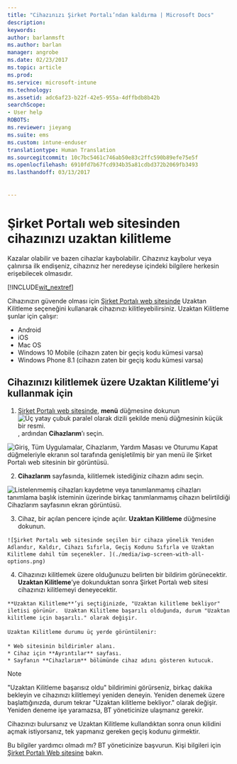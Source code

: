 ```yaml
---
title: "Cihazınızı Şirket Portalı’ndan kaldırma | Microsoft Docs"
description: 
keywords: 
author: barlanmsft
ms.author: barlan
manager: angrobe
ms.date: 02/23/2017
ms.topic: article
ms.prod: 
ms.service: microsoft-intune
ms.technology: 
ms.assetid: adc6af23-b22f-42e5-955a-4dffbdb8b42b
searchScope:
- User help
ROBOTS: 
ms.reviewer: jieyang
ms.suite: ems
ms.custom: intune-enduser
translationtype: Human Translation
ms.sourcegitcommit: 10c7bc5461c746ab50e83c2ffc590b89efe75e5f
ms.openlocfilehash: 6910fd7b67fcd934b35a81cdbd372b2069fb3493
ms.lasthandoff: 03/13/2017


---
```


# <a name="remotely-lock-your-device-from-the-company-portal-website"></a>Şirket Portalı web sitesinden cihazınızı uzaktan kilitleme

Kazalar olabilir ve bazen cihazlar kaybolabilir. Cihazınız kaybolur veya çalınırsa ilk endişeniz, cihazınız her neredeyse içindeki bilgilere herkesin erişebilecek olmasıdır.

[!INCLUDE[wit_nextref](includes/end-user-password-guidance.md)]

Cihazınızın güvende olması için [Şirket Portalı web sitesinde](http://portal.manage.microsoft.com) Uzaktan Kilitleme seçeneğini kullanarak cihazınızı kilitleyebilirsiniz. Uzaktan Kilitleme şunlar için çalışır:

* Android
* iOS
* Mac OS
* Windows 10 Mobile (cihazın zaten bir geçiş kodu kümesi varsa)
* Windows Phone 8.1 (cihazın zaten bir geçiş kodu kümesi varsa)

## <a name="to-use-remote-lock-to-lock-your-device"></a>Cihazınızı kilitlemek üzere Uzaktan Kilitleme’yi kullanmak için

1.    [Şirket Portalı web sitesinde](http://portal.manage.microsoft.com), __menü__ düğmesine dokunun ![Üç yatay çubuk paralel olarak dizili şekilde menü düğmesinin küçük bir resmi.](/Intune/whats-new/media/CP_hamburger_menu.png), ardından __Cihazlarım__’ı seçin.

  ![Giriş, Tüm Uygulamalar, Cihazlarım, Yardım Masası ve Oturumu Kapat düğmeleriyle ekranın sol tarafında genişletilmiş bir yan menü ile Şirket Portalı web sitesinin bir görüntüsü.](/media/iwp-expanded-sidebar.png)

2. __Cihazlarım__ sayfasında, kilitlemek istediğiniz cihazın adını seçin.

  ![Listelenmemiş cihazları kaydetme veya tanımlanmamış cihazları tanımlama başlık isteminin üzerinde birkaç tanımlanmamış cihazın belirtildiği Cihazlarım sayfasının ekran görüntüsü.](./media/macOS_enroll_002_tap_here_banner.png)

3.    Cihaz, bir açılan pencere içinde açılır. **Uzaktan Kilitleme** düğmesine dokunun.

    ![Şirket Portalı web sitesinde seçilen bir cihaza yönelik Yeniden Adlandır, Kaldır, Cihazı Sıfırla, Geçiş Kodunu Sıfırla ve Uzaktan Kilitleme dahil tüm seçenekler. ](./media/iwp-screen-with-all-options.png)

4.    Cihazınızı kilitlemek üzere olduğunuzu belirten bir bildirim görünecektir. **Uzaktan Kilitleme**’ye dokunduktan sonra Şirket Portalı web sitesi cihazınızı kilitlemeyi deneyecektir.

    **Uzaktan Kilitleme**’yi seçtiğinizde, "Uzaktan kilitleme bekliyor" iletisi görünür.  Uzaktan Kilitleme başarılı olduğunda, durum "Uzaktan kilitleme için başarılı." olarak değişir.

    Uzaktan Kilitleme durumu üç yerde görüntülenir:

    * Web sitesinin bildirimler alanı.
    * Cihaz için **Ayrıntılar** sayfası.
    * Sayfanın **Cihazlarım** bölümünde cihaz adını gösteren kutucuk.

> [!Note]
> "Uzaktan Kilitleme başarısız oldu" bildirimini görürseniz, birkaç dakika bekleyin ve cihazınızı kilitlemeyi yeniden deneyin. Yeniden denemek üzere başlattığınızda, durum tekrar "Uzaktan kilitleme bekliyor." olarak değişir. Yeniden deneme işe yaramazsa, BT yöneticinize ulaşmanız gerekir.

Cihazınızı bulursanız ve Uzaktan Kilitleme kullandıktan sonra onun kilidini açmak istiyorsanız, tek yapmanız gereken geçiş kodunu girmektir.

Bu bilgiler yardımcı olmadı mı? BT yöneticinize başvurun. Kişi bilgileri için [Şirket Portalı Web sitesine](http://portal.manage.microsoft.com) bakın.

